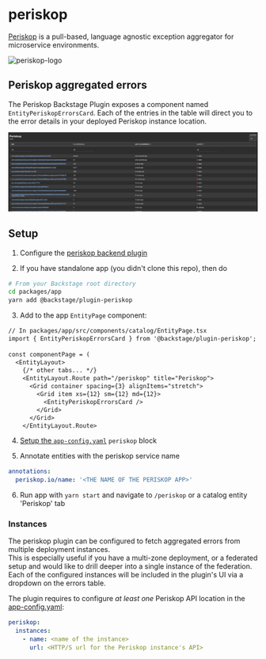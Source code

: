 # periskop

[Periskop](https://periskop.io/) is a pull-based, language agnostic exception aggregator for microservice environments.

![periskop-logo](https://i.imgur.com/z8BLePO.png)

## Periskop aggregated errors

The Periskop Backstage Plugin exposes a component named `EntityPeriskopErrorsCard`.
Each of the entries in the table will direct you to the error details in your deployed Periskop instance location.

![periskop-errors-card](./docs/periskop-plugin-screenshot.png)

## Setup

1. Configure the [periskop backend plugin](https://github.com/backstage/backstage/tree/master/plugins/periskop-backend/)

2. If you have standalone app (you didn't clone this repo), then do

```bash
# From your Backstage root directory
cd packages/app
yarn add @backstage/plugin-periskop
```

3. Add to the app `EntityPage` component:

```tsx
// In packages/app/src/components/catalog/EntityPage.tsx
import { EntityPeriskopErrorsCard } from '@backstage/plugin-periskop';

const componentPage = (
  <EntityLayout>
    {/* other tabs... */}
    <EntityLayout.Route path="/periskop" title="Periskop">
      <Grid container spacing={3} alignItems="stretch">
        <Grid item xs={12} sm={12} md={12}>
          <EntityPeriskopErrorsCard />
        </Grid>
      </Grid>
    </EntityLayout.Route>
```

4. [Setup the `app-config.yaml`](#instances) `periskop` block

5. Annotate entities with the periskop service name

```yaml
annotations:
  periskop.io/name: '<THE NAME OF THE PERISKOP APP>'
```

6. Run app with `yarn start` and navigate to `/periskop` or a catalog entity 'Periskop' tab

### Instances

The periskop plugin can be configured to fetch aggregated errors from multiple deployment instances.  
This is especially useful if you have a multi-zone deployment, or a federated setup and would like to drill deeper into a single instance of the federation. Each of the configured instances will be included in the plugin's UI via a dropdown on the errors table.

The plugin requires to configure _at least one_ Periskop API location in the [app-config.yaml](https://github.com/backstage/backstage/blob/master/app-config.yaml):

```yaml
periskop:
  instances:
    - name: <name of the instance>
      url: <HTTP/S url for the Periskop instance's API>
```
